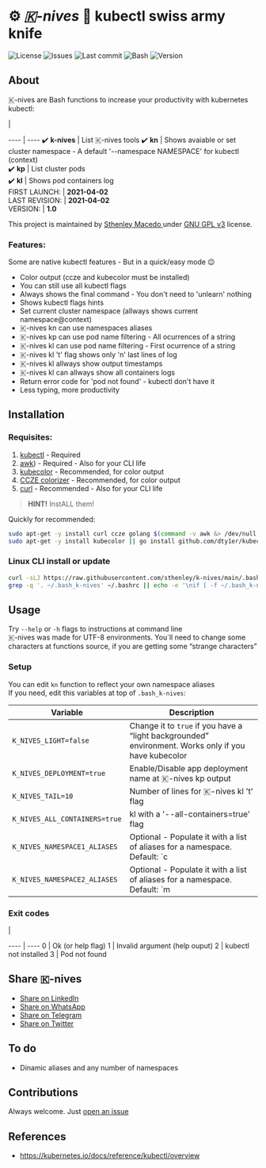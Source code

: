 <P style="text-align: center;">

# ⚙️ *🇰-nives* 🔪 kubectl swiss army knife

![License](https://shields.io/github/license/sthenley/k-nives)
![Issues](https://shields.io/github/issues/sthenley/k-nives)
![Last commit](https://shields.io/github/last-commit/sthenley/k-nives)
![Bash](https://img.shields.io/badge/linux-bash-blue)
![Version](https://img.shields.io/github/v/k-nives/sthenley/k-nives)
</P>

## About    

🇰-nives are Bash functions to increase your productivity with kubernetes kubectl:   
<!-- --> | <!-- -->    
   ----  |  ----
✔️ **k-nives** | List 🇰-nives tools
✔️ **kn**      | Shows avaiable or set cluster namespace - A default '--namespace NAMESPACE' for kubectl (context)    
✔️ **kp**      | List cluster pods   
✔️ **kl**      | Shows pod containers log   
FIRST LAUNCH:  | **2021-04-02**    
LAST REVISION: | **2021-04-02**    
VERSION:       | **1.0**

This project is maintained by [Sthenley Macedo ](https://linkedin.com/in/sthenley "LinkedIN profile") under [GNU GPL v3](/LICENSE "Read LICENSE file") license.     
    
### Features:    
    
Some are native kubectl features - But in a quick/easy mode 😉

* Color output (ccze and kubecolor must be installed)    
* You can still use all kubectl flags
* Always shows the final command - You don't need to 'unlearn' nothing
* Shows kubectl flags hints
* Set current cluster namespace (allways shows current namespace@context)
* 🇰-nives kn can use namespaces aliases
* 🇰-nives kp can use pod name filtering - All ocurrences of a string
* 🇰-nives kl can use pod name filtering - First ocurrence of a string
* 🇰-nives kl 't' flag shows only 'n' last lines of log
* 🇰-nives kl allways show output timestamps
* 🇰-nives kl can allways show all containers logs
* Return error code for 'pod not found' - kubectl don't have it
* Less typing, more productivity
    
## Installation    
    
### Requisites:    
    
1. [kubectl](https://kubernetes.io/docs/tasks/tools/install-kubectl-linux/ "kubectl setup instructions") - Required
2. [awk](http://awk.freeshell.org)) - Required - Also for your CLI life
2. [kubecolor](https://github.com/dty1er/kubecolor "kubecolor tool") - Recommended, for color output
3. [CCZE colorizer](https://github.com/cornet/ccze "CCZE colorizer tool") - Recommended, for color output
4. [curl](https://curl.se "curl tool") - Recommended - Also for your CLI life
> **HINT!**
> InstALL them!    
    
Quickly for recommended:    
```bash
sudo apt-get -y install curl ccze golang $(command -v awk &> /dev/null || echo awk)    
sudo apt-get -y install kubecolor || go install github.com/dty1er/kubecolor/cmd/kubecolor@latest    
```
    

### Linux CLI install or update    
    
```bash
curl -sLJ https://raw.githubusercontent.com/sthenley/k-nives/main/.bash_k-nives -o ~/.bash_k-nives
grep -q '. ~/.bash_k-nives' ~/.bashrc || echo -e '\nif [ -f ~/.bash_k-nives ]; then\n    . ~/.bash_k-nives\nfi' >> ~/.bashrc && . ~/.bash_k-nives
```
    

## Usage    
    
Try `--help` or `-h` flags to instructions at command line    
🇰-nives was made for UTF-8 environments. You`ll need to change some characters at functions source, if you are getting some “strange characters”


### Setup    

You can edit `kn` function to reflect your own namespace aliases    
If you need, edit this variables at top of `.bash_k-nives`:    

Variable  |  Description
----  |  ----
`K_NIVES_LIGHT=false`         | Change it to `true` if you have a “light backgrounded” environment. Works only if you have kubecolor
`K_NIVES_DEPLOYMENT=true`     | Enable/Disable app deployment name at 🇰-nives kp output     
`K_NIVES_TAIL=10`             | Number of lines for 🇰-nives kl 't' flag
`K_NIVES_ALL_CONTAINERS=true` | kl with a '--all-containers=true' flag
`K_NIVES_NAMESPACE1_ALIASES`  | Optional - Populate it with a list of aliases for a namespace.    Default: `c|ca|converse` for `caip`
`K_NIVES_NAMESPACE2_ALIASES`  | Optional - Populate it with a list of aliases for a namespace.    Default: `m|mo|mon|monitor` for `monitoring`

### Exit codes    

<!-- --> | <!-- -->    
   ----  |  ----
0 | Ok (or help flag)
1 | Invalid argument (help ouput)
2 | kubectl not installed
3 | Pod not found
    

## Share 🇰-nives    

+ [Share on LinkedIn](http://www.linkedin.com/shareArticle?mini=true&url=https://github.com/sthenley/k-nives&title=k-nives%20-%20kubectl%20swiss%20army%20knife&summary=&source=)    
+ [Share on WhatsApp](https://web.whatsapp.com/send?text=https://github.com/sthenley/k-nives)
+ [Share on Telegram](https://t.me/share/url?url=https://github.com/sthenley/k-nives)
+ [Share on Twitter](http://twitter.com/intent/tweet?text=https://github.com/sthenley/k-nives&title=k-nives%20-%20kubectl%20swiss%20army%20knife)
   
## To do

* Dinamic aliases and any number of namespaces

## Contributions    
    
Always welcome. Just [open an issue](https://github.com/sthenley/k-nives/issues)
    

## References    
  * <https://kubernetes.io/docs/reference/kubectl/overview>
